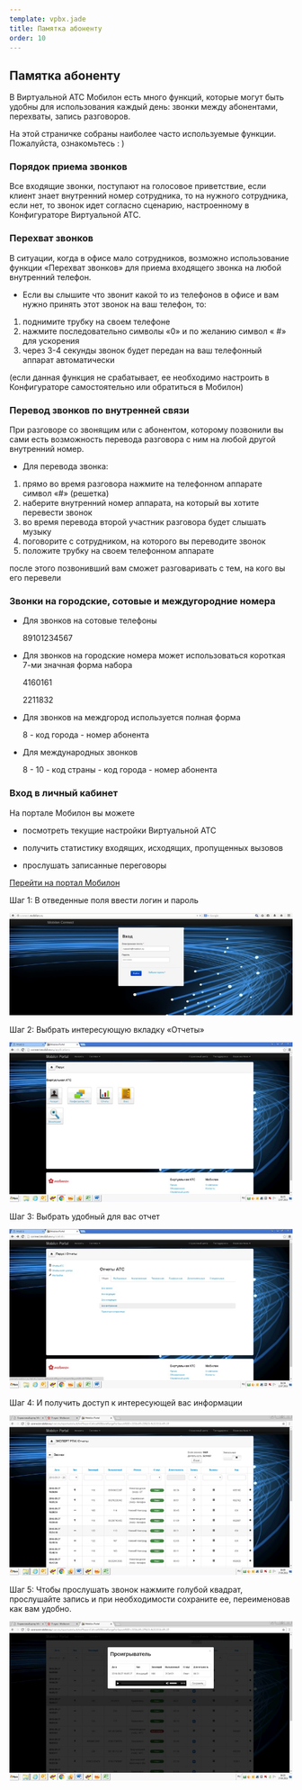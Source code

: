 ```yaml
--- 
template: vpbx.jade
title: Памятка абоненту
order: 10
---
```


## Памятка абоненту

В Виртуальной АТС Мобилон есть много функций, которые могут быть удобны для использования каждый день: звонки между абонентами, перехваты, запись разговоров.

На этой страничке собраны наиболее часто используемые функции. Пожалуйста, ознакомьтесь : )

### Порядок приема звонков
Все входящие звонки, поступают на голосовое приветствие, если клиент знает внутренний номер сотрудника, то на нужного сотрудника, если нет, то звонок идет согласно сценарию, настроенному в Конфигураторе Виртуальной АТС.

### Перехват звонков
В ситуации, когда в офисе мало сотрудников, возможно использование функции «Перехват звонков» для приема входящего звонка на любой внутренний телефон.

- Если вы слышите что звонит какой то из телефонов в офисе и вам нужно принять этот звонок на ваш телефон, то:
1. поднимите трубку на своем телефоне
2. нажмите последовательно  символы «0» и по желанию символ « #» для ускорения
3. через 3-4 секунды звонок будет передан на ваш телефонный аппарат автоматически


(если данная функция не срабатывает, ее необходимо настроить в Конфигураторе самостоятельно или обратиться в Мобилон)

### Перевод звонков по внутренней связи

При разговоре со звонящим или с абонентом, которому позвонили вы сами есть возможность перевода разговора с ним на любой другой внутренний номер.

- Для перевода звонка:
1. прямо во время разговора нажмите на телефонном аппарате символ «#» (решетка)
2. наберите внутренний номер аппарата, на который вы хотите перевести звонок
3. во время перевода второй участник разговора будет слышать музыку
4. поговорите с сотрудником, на которого вы переводите звонок 
5. положите трубку на своем телефонном аппарате

после этого позвонивший вам сможет разговаривать с тем, на кого вы его перевели

### Звонки на городские, сотовые и междугородние номера

- Для звонков на сотовые телефоны 

  89101234567

- Для звонков на городские номера может использоваться короткая 7-ми значная форма набора

  4160161

  2211832

- Для звонков на междгород используется полная форма

  8 - код города - номер абонента 

- Для международных звонков

  8 - 10 - код страны - код города - номер абонента


### Вход в личный кабинет

На портале Мобилон вы можете

- посмотреть текущие настройки Виртуальной АТС

- получить статистику входящих, исходящих, пропущенных вызовов

- прослушать записанные переговоры

[Перейти на портал Мобилон](http://connect.mobilon.ru/)


Шаг 1: В отведенные поля ввести логин и пароль

![](images/abonent/1.jpg)

Шаг 2: Выбрать интересующую вкладку «Отчеты»

![](images/abonent/2.jpg)

Шаг 3: Выбрать удобный для вас отчет

![](images/abonent/3.jpg)

Шаг 4: И получить доступ к интересующей вас информации

![](images/abonent/4.jpg)

Шаг 5: Чтобы прослушать звонок нажмите голубой квадрат, прослушайте запись и при необходимости сохраните ее, переименовав как вам удобно.

![](images/abonent/5.jpg)